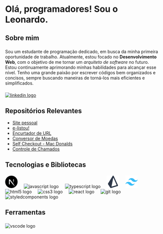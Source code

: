 <h1 align="left">Olá, programadores! Sou o Leonardo.</h1>

###

<h2 align="left">Sobre mim</h2>

###

<p align="left">Sou um estudante de programação dedicado, em busca da minha primeira oportunidade de trabalho. Atualmente, estou focado no <strong>Desenvolvimento Web</strong>, com o objetivo de me tornar um <i>arquiteto de software</i> no futuro. Estou continuamente aprimorando minhas habilidades para alcançar esse nível. Tenho uma grande paixão por escrever códigos bem organizados e concisos, sempre buscando maneiras de torná-los mais eficientes e simplificados.</p>

###

<div align="left">
  <a href="https://www.linkedin.com/in/leonardo-braga-8b7856216/" target="_blank">
    <img src="https://img.shields.io/static/v1?message=LinkedIn&logo=linkedin&label=&color=0077B5&logoColor=black&labelColor=&style=for-the-badge" height="30" alt="linkedin logo"  />
  </a>
</div>

###

<h2>Repositórios Relevantes</h2>

- [Site pessoal](https://github.com/code-front-braga/Next_JS_Portfolio_Leonardo_Braga)
- [e-listou!](https://github.com/code-front-braga/e-listou)
- [Encurtador de URL](https://github.com/code-front-braga/link-shortener)
- [Conversor de Moedas](https://github.com/code-front-braga/currency_swift)
- [Self Checkout - Mac Donalds](https://github.com/code-front-braga/self-checkout)
- [Controle de Chamados](https://github.com/code-front-braga/dev-control)

###

<h2 align="left">Tecnologias e Bibliotecas</h2>

###

<div align="left">
  <img src="https://raw.githubusercontent.com/devicons/devicon/ca28c779441053191ff11710fe24a9e6c23690d6/icons/nextjs/nextjs-original.svg" height="40" alt="nextjs logo"  />
  <img width="12" />
  <img src="https://cdn.jsdelivr.net/gh/devicons/devicon/icons/javascript/javascript-original.svg" height="40" alt="javascript logo"  />
  <img width="12" />
  <img src="https://cdn.jsdelivr.net/gh/devicons/devicon/icons/typescript/typescript-plain.svg" height="40" alt="typescript logo"  />
  <img width="12" />
  <img src="https://raw.githubusercontent.com/devicons/devicon/ca28c779441053191ff11710fe24a9e6c23690d6/icons/prisma/prisma-original.svg" height="40" alt="prisma logo"  />
  <img width="12" />
  <img src="https://raw.githubusercontent.com/devicons/devicon/ca28c779441053191ff11710fe24a9e6c23690d6/icons/tailwindcss/tailwindcss-original.svg" height="40" alt="tailwindcss logo"  />
  <img width="12" />
  <img src="https://cdn.jsdelivr.net/gh/devicons/devicon/icons/html5/html5-plain.svg" height="40" alt="html5 logo"  />
  <img width="12" />
  <img src="https://cdn.jsdelivr.net/gh/devicons/devicon/icons/css3/css3-plain.svg" height="40" alt="css3 logo"  />
  <img width="12" />
  <img src="https://cdn.jsdelivr.net/gh/devicons/devicon/icons/react/react-original.svg" height="40" alt="react logo"  />
  <img width="12" />
  <img src="https://cdn.jsdelivr.net/gh/devicons/devicon/icons/git/git-plain.svg" height="40" alt="git logo"  />
  <img width="12" />
  <img src="https://skillicons.dev/icons?i=styledcomponents" height="40" alt="styledcomponents logo"  />
</div>

###

<h2 align="left">Ferramentas</h2>

###

<div align="left">
  <img src="https://cdn.jsdelivr.net/gh/devicons/devicon/icons/vscode/vscode-original.svg" height="40" alt="vscode logo"  />
</div>

###

